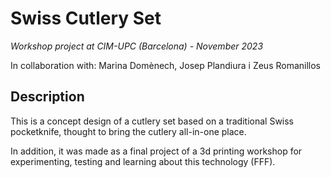 # Swiss Cutlery Set
*Workshop project at CIM-UPC (Barcelona) - November 2023*

In collaboration with: Marina Domènech, Josep Plandiura i Zeus Romanillos

## Description
This is a concept design of a cutlery set based on a traditional Swiss pocketknife, thought to bring the cutlery all-in-one place.

In addition, it was made as a final project of a 3d printing workshop for experimenting, testing and learning about this technology (FFF).
